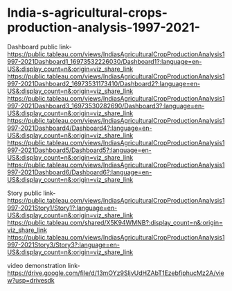 # India-s-agricultural-crops-production-analysis-1997-2021-


Dashboard public link-
https://public.tableau.com/views/IndiasAgriculturalCropProductionAnalysis1997-2021Dashboard1_16973532226030/Dashboard1?:language=en-US&:display_count=n&:origin=viz_share_link
https://public.tableau.com/views/IndiasAgriculturalCropProductionAnalysis1997-2021Dashboard2_16973531173410/Dashboard2?:language=en-US&:display_count=n&:origin=viz_share_link
https://public.tableau.com/views/IndiasAgriculturalCropProductionAnalysis1997-2021Dashboard3_16973530282690/Dashboard3?:language=en-US&:display_count=n&:origin=viz_share_link 
https://public.tableau.com/views/IndiasAgriculturalCropProductionAnalysis1997-2021Dashboard4/Dashboard4?:language=en-US&:display_count=n&:origin=viz_share_link
https://public.tableau.com/views/IndiasAgriculturalCropProductionAnalysis1997-2021Dashboard5/Dashboard5?:language=en-US&:display_count=n&:origin=viz_share_link
https://public.tableau.com/views/IndiasAgriculturalCropProductionAnalysis1997-2021Dashboard6/Dashboard6?:language=en-US&:display_count=n&:origin=viz_share_link





Story public link-https://public.tableau.com/views/IndiasAgriculturalCropProductionAnalysis1997-2021Story1/Story1?:language=en-US&:display_count=n&:origin=viz_share_link
https://public.tableau.com/shared/X5K94WMNB?:display_count=n&:origin=viz_share_link
https://public.tableau.com/views/IndiasAgriculturalCropProductionAnalysis1997-2021Story3/Story3?:language=en-US&:display_count=n&:origin=viz_share_link




video demonstration link-https://drive.google.com/file/d/13mOYz9SljvUdHZAbT1EzebfiphucMz2A/view?usp=drivesdk
